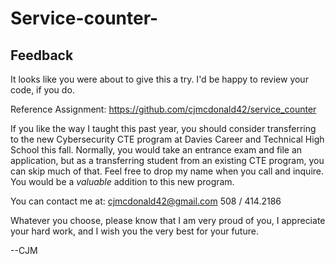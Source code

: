 # Service-counter-

## Feedback
It looks like you were about to give this a try. I'd be happy to review your code, if you do.

Reference Assignment: https://github.com/cjmcdonald42/service_counter

If you like the way I taught this past year, you should consider transferring to the new
Cybersecurity CTE program at Davies Career and Technical High School this fall. Normally,
you would take an entrance exam and file an application, but as a transferring student from
an existing CTE program, you can skip much of that. Feel free to drop my name when you call and
inquire. You would be a _valuable_ addition to this new program.

You can contact me at:
cjmcdonald42@gmail.com
508 / 414.2186

Whatever you choose, please know that I am very proud of you, I appreciate your hard work,
and I wish you the very best for your future.

--CJM
